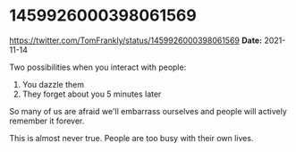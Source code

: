 # 1459926000398061569
https://twitter.com/TomFrankly/status/1459926000398061569
**Date:** 2021-11-14

Two possibilities when you interact with people:

1. You dazzle them
2. They forget about you 5 minutes later

So many of us are afraid we'll embarrass ourselves and people will actively remember it forever.

This is almost never true. People are too busy with their own lives.

